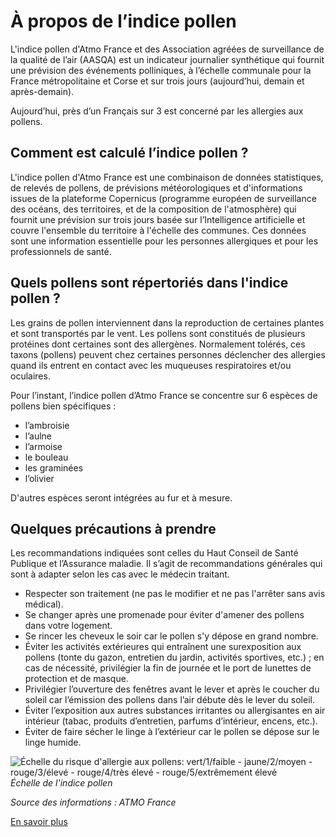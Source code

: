 # À propos de l’indice pollen

L'indice pollen d'Atmo France et des Association agréées de surveillance de la qualité de l’air (AASQA) est un indicateur journalier synthétique qui fournit une prévision des événements polliniques, à l’échelle communale pour la France métropolitaine et Corse et sur trois jours (aujourd’hui, demain et après-demain).

Aujourd’hui, près d’un Français sur 3 est concerné par les allergies aux pollens.

## Comment est calculé l’indice pollen ?

L'indice pollen d'Atmo France est une combinaison de données statistiques, de relevés de pollens, de prévisions météorologiques et d'informations issues de la plateforme Copernicus (programme européen de surveillance des océans, des territoires, et de la composition de l'atmosphère) qui fournit une prévision sur trois jours basée sur l’Intelligence artificielle et couvre l'ensemble du territoire à l'échelle des communes. Ces données sont une information essentielle pour les personnes allergiques et pour les professionnels de santé.

## Quels pollens sont répertoriés dans l'indice pollen ?

Les grains de pollen interviennent dans la reproduction de certaines plantes et sont transportés par le vent. Les pollens sont constitués de plusieurs protéines dont certaines sont des allergènes. Normalement tolérés, ces taxons (pollens) peuvent chez certaines personnes déclencher des allergies quand ils entrent en contact avec les muqueuses respiratoires et/ou oculaires.

Pour l’instant, l’indice pollen d’Atmo France se concentre sur 6 espèces de pollens bien spécifiques :
- l’ambroisie
- l’aulne
- l’armoise
- le bouleau
- les graminées
- l’olivier

D'autres espèces seront intégrées au fur et à mesure.

## Quelques précautions à prendre

Les recommandations indiquées sont celles du Haut Conseil de Santé Publique et l’Assurance maladie. Il s’agit de recommandations générales qui sont à adapter selon les cas avec le médecin traitant.

- Respecter son traitement (ne pas le modifier et ne pas l'arrêter sans avis médical).
- Se changer après une promenade pour éviter d'amener des pollens dans votre logement.
- Se rincer les cheveux le soir car le pollen s'y dépose en grand nombre.
- Éviter les activités extérieures qui entraînent une surexposition aux pollens (tonte du gazon, entretien du jardin, activités sportives, etc.) ; en cas de nécessité, privilégier la fin de journée et le port de lunettes de protection et de masque.
- Privilégier l’ouverture des fenêtres avant le lever et après le coucher du soleil car l’émission des pollens dans l’air débute dès le lever du soleil.
- Éviter l’exposition aux autres substances irritantes ou allergisantes en air intérieur (tabac, produits d’entretien, parfums d’intérieur, encens, etc.).
- Éviter de faire sécher le linge à l’extérieur car le pollen se dépose sur le linge humide.


![Échelle du risque d'allergie aux pollens: vert/1/faible - jaune/2/moyen - rouge/3/élevé - rouge/4/très élevé - rouge/5/extrêmement élevé](https://www.atmo-france.org/sites/federation/files/styles/moyen_w750/public/medias/images/2025-04/friseweb__indice_pollen_avec_qualificatif.png)
_Échelle de l'indice pollen_

_Source des informations : ATMO France_

[En savoir plus](https://www.service-public.fr/particuliers/actualites/A18206)
